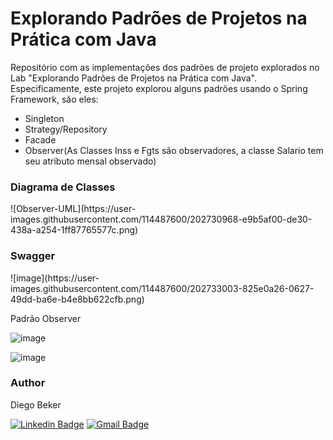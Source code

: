 # Explorando Padrões de Projetos na Prática com Java

Repositório com as implementações dos padrões de projeto explorados no Lab "Explorando Padrões de Projetos na Prática com Java". Especificamente, este projeto explorou alguns padrões usando o Spring Framework, são eles:
- Singleton
- Strategy/Repository
- Facade
- Observer(As Classes Inss e Fgts são observadores, a classe Salario tem seu atributo mensal observado)

<h3>Diagrama de Classes</h3>
![Observer-UML](https://user-images.githubusercontent.com/114487600/202730968-e9b5af00-de30-438a-a254-1ff87765577c.png)

<h3>Swagger</h3>
![image](https://user-images.githubusercontent.com/114487600/202733003-825e0a26-0627-49dd-ba6e-b4e8bb622cfb.png)

Padrão Observer

![image](https://user-images.githubusercontent.com/114487600/202733331-1e203314-060e-48ee-8688-3e4bb5b23c1d.png)

![image](https://user-images.githubusercontent.com/114487600/202733553-98b209a3-e72e-4e5c-91e1-ed821a071a3e.png)





<h3>Author</h3>
Diego Beker

[![Linkedin Badge](https://img.shields.io/badge/-Diego-blue?style=flat-square&logo=Linkedin&logoColor=white&link=https://www.linkedin.com/in/diego-beker/)](https://www.linkedin.com/in/diego-beker/)
[![Gmail Badge](https://img.shields.io/badge/-diegobecker99@gmail.com-c14438?style=flat-square&logo=Gmail&logoColor=white&link=mailto:diegobecker99@gmail.com)](mailto:diegobecker99@gmail.com)